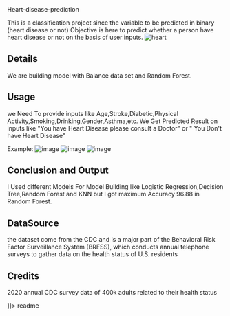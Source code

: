 <snippet>
  <content><![CDATA[
# ${1:Heart Disease Prediction}

## Heart-disease-prediction
This is a classification project since the variable to be predicted in binary (heart disease or not) Objective is here to predict whether a person have heart disease or not on the basis of user inputs.
![heart](https://user-images.githubusercontent.com/96051835/173288385-743ac79a-13a2-4a6e-b1d7-831726c0546f.jpg)


## Details
We are building model with Balance data set and Random Forest.

## Usage 
we Need To provide inputs like Age,Stroke,Diabetic,Physical Activity,Smoking,Drinking,Gender,Asthma,etc. 
We Get Predicted Result on inputs like "You have Heart Disease please consult a Doctor" or " You Don't have Heart Disease" 
 
Example:
![image](https://user-images.githubusercontent.com/96051835/173288551-8ec98ffa-a3d7-4cef-a17f-7d42de76b77d.png)
![image](https://user-images.githubusercontent.com/96051835/173288585-d2af993c-c55a-4cd6-85af-32af31ad2acd.png)
![image](https://user-images.githubusercontent.com/96051835/173288627-7c4741a1-4207-42b4-815a-6926f25349a4.png)

## Conclusion and Output
I Used different Models For Model Building like Logistic Regression,Decision Tree,Random Forest and KNN but I got maximum Accuracy 96.88 in Random Forest. 

## DataSource
the dataset come from the CDC and is a major part of the Behavioral Risk Factor 
Surveillance System (BRFSS), which conducts annual telephone surveys to gather data on the health 
status of U.S. residents

## Credits
2020 annual CDC survey data of 400k adults related to their health 
status

]]></content>
  <tabTrigger>readme</tabTrigger>
</snippet>
